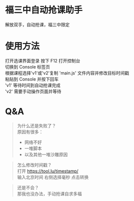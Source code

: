 # 福三中自动抢课助手
解放双手，自动抢课，福三中限定

# 使用方法
打开选课界面登录
按下 F12 打开控制台  
切换到 Console 标签页  
根据课程选择'v1'或'v2'复制 'main.js' 文件内容并修改目标时间戳  
粘贴到 Console 并按下回车  
'v1' 等待时间到自动抢课完成  
'v2' 需要手动操作页面并等待  

# Q&A
>为什么还是失败了？    
>原因有很多：
>- 网络不好
>- 一堆脚本
>- 以及其他一堆沙雕原因
  
>怎么修改时间戳？  
>打开 <https://tool.lu/timestamp/>  
>输入北京时间 右侧选择毫秒 点击转换  

>还是不会？  
>那我也没办法，手动抢课自求多福  
